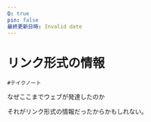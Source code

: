 ```yaml
---
Q: true
pin: false
最終更新日時: Invalid date
---
```

# リンク形式の情報

`#テイクノート`

なぜここまでウェブが発達したのか

それがリンク形式の情報だったからかもしれない。